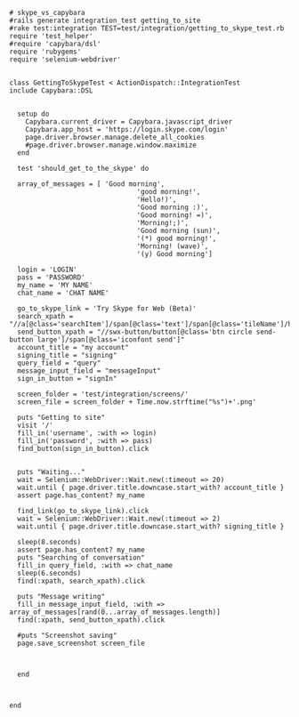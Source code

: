     # skype_vs_capybara
    #rails generate integration_test getting_to_site
    #rake test:integration TEST=test/integration/getting_to_skype_test.rb
    require 'test_helper'
    #require 'capybara/dsl'
    require 'rubygems'
    require 'selenium-webdriver'
    
    
    class GettingToSkypeTest < ActionDispatch::IntegrationTest
    include Capybara::DSL
    
    
      setup do
        Capybara.current_driver = Capybara.javascript_driver
        Capybara.app_host = 'https://login.skype.com/login'
        page.driver.browser.manage.delete_all_cookies
        #page.driver.browser.manage.window.maximize
      end
  
      test 'should_get_to_the_skype' do
      
      array_of_messages = [ 'Good morning', 
      								'good morning!', 
      								'Hello!)',
      								'Good morning :)',
      								'Good morning! =)',
      								'Morning!;)',
      								'Good morning (sun)',
      								'(*) good morning!',
      								'Morning! (wave)',
      								'(y) Good morning']

      login = 'LOGIN'
      pass = 'PASSWORD'
      my_name = 'MY NAME'
      chat_name = 'CHAT NAME'
  
      go_to_skype_link = 'Try Skype for Web (Beta)'	
      search_xpath = "//a[@class='searchItem']/span[@class='text']/span[@class='tileName']/h4[1]"
      send_button_xpath = "//swx-button/button[@class='btn circle send-button large']/span[@class='iconfont send']"
      account_title = "my account"
      signing_title = "signing"
      query_field = "query"
      message_input_field = "messageInput"
      sign_in_button = "signIn"
  
      screen_folder = 'test/integration/screens/'
      screen_file = screen_folder + Time.now.strftime("%s")+'.png'

      puts "Getting to site"  
      visit '/'
      fill_in('username', :with => login)
      fill_in('password', :with => pass)
      find_button(sign_in_button).click
    
    
      puts "Waiting..."  
      wait = Selenium::WebDriver::Wait.new(:timeout => 20)
      wait.until { page.driver.title.downcase.start_with? account_title } 
      assert page.has_content? my_name
      
      find_link(go_to_skype_link).click
      wait = Selenium::WebDriver::Wait.new(:timeout => 2)
      wait.until { page.driver.title.downcase.start_with? signing_title }  
    
      sleep(8.seconds)
      assert page.has_content? my_name 
      puts "Searching of conversation"   
      fill_in query_field, :with => chat_name   
      sleep(6.seconds) 
      find(:xpath, search_xpath).click
      
      puts "Message writing"    
      fill_in message_input_field, :with => array_of_messages[rand(0...array_of_messages.length)]
      find(:xpath, send_button_xpath).click
      
      #puts "Screenshot saving"
      page.save_screenshot screen_file
       
    
      
      end

    
    
    end
